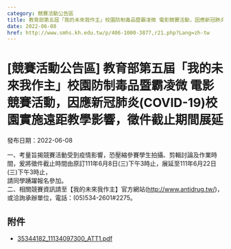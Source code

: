 ```yaml
---
category: 競賽活動公告區
title: 教育部第五屆「我的未來我作主」校園防制毒品暨霸凌微 電影競賽活動，因應新冠肺炎(COVID-19)校園實施遠距教學影響，徵件截止期間展延
date: 2022-06-08
href: http://www.smhs.kh.edu.tw/p/406-1000-3877,r21.php?Lang=zh-tw
---
```


# [競賽活動公告區] 教育部第五屆「我的未來我作主」校園防制毒品暨霸凌微 電影競賽活動，因應新冠肺炎(COVID-19)校園實施遠距教學影響，徵件截止期間展延

發布日期：2022-06-08

一、考量旨揭競賽活動受到疫情影響，恐壓縮參賽學生拍攝、剪輯討論及作業時間，爰將徵件截止時間由原訂111年6月8日(三)下午3時止，展延至111年6月22日(三)下午3時止，  
請同學踴躍報名參加。  
二、相關競賽資訊請至【我的未來我作主】官方網站(http://www.antidrug.tw/)，或洽詢承辦單位，電話：(05)534-2601#2275。

## 附件

- [35344182_11134097300_ATT1.pdf](https://www.smhs.kh.edu.tw/var/file/0/1000/attach/94/pta_3660_177148_89049.pdf)

